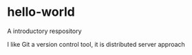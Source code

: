 
# hello-world
A introductory respository

I like Git a version control tool, it is distributed server approach
